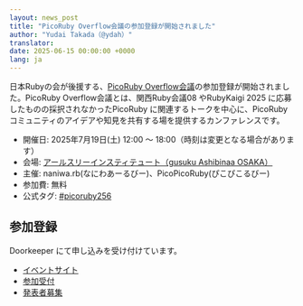 ```yaml
---
layout: news_post
title: "PicoRuby Overflow会議の参加登録が開始されました"
author: "Yudai Takada（@ydah）"
translator:
date: 2025-06-15 00:00:00 +0000
lang: ja
---
```


日本Rubyの会が後援する、[PicoRuby Overflow会議](https://naniwarb.github.io/picorubyoverflowkaigi/)の参加登録が開始されました。PicoRuby Overflow会議とは、関西Ruby会議08 やRubyKaigi 2025 に応募したものの採択されなかったPicoRuby に関連するトークを中心に、PicoRuby コミュニティのアイデアや知見を共有する場を提供するカンファレンスです。

* 開催日: 2025年7月19日(土) 12:00 〜 18:00（時刻は変更となる場合があります）
* 会場: [アールスリーインスティテュート（gusuku Ashibinaa OSAKA）](https://www.r3it.com/ashibinaa)
* 主催: naniwa.rb(なにわあーるびー)、PicoPicoRuby(ぴこぴこるびー)
* 参加費: 無料
* 公式タグ: [#picoruby256](https://twitter.com/search?q=picoruby256&src=typd&f=realtime)

## 参加登録

Doorkeeper にて申し込みを受け付けています。

* [イベントサイト](https://naniwarb.github.io/picorubyoverflowkaigi/)
* [参加受付](https://naniwarb.doorkeeper.jp/events/185053)
* [発表者募集](https://forms.gle/XKCbmbKFwuPZSTzc9)
